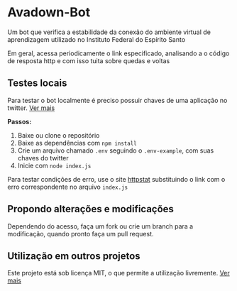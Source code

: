 # Avadown-Bot
Um bot que verifica a estabilidade da conexão do ambiente virtual de aprendizagem utilizado no Instituto Federal do Espírito Santo

Em geral, acessa periodicamente o link especificado, analisando a o código de resposta http e com isso tuita sobre quedas e voltas

## Testes locais
Para testar o bot localmente é preciso possuir chaves de uma aplicação no twitter. [Ver mais](https://developer.twitter.com/)

**Passos:**
1. Baixe ou clone o repositório
2. Baixe as dependências com `npm install`
3. Crie um arquivo chamado `.env` seguindo o `.env-example`, com suas chaves do twitter
4. Inicie com `node index.js`

Para testar condições de erro, use o site [httpstat](https://httpstat.us/) substituindo o link com o erro correspondente no arquivo `index.js`

## Propondo alterações e modificações
Dependendo do acesso, faça um fork ou crie um branch para a modificação, quando pronto faça um pull request.

## Utilização em outros projetos
Este projeto está sob licença MIT, o que permite a utilização livremente. [Ver mais](https://github.com/mateuskrause/avadown-bot/blob/master/LICENSE)




